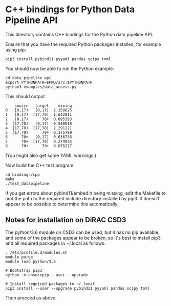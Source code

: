 
# C++ bindings for Python Data Pipeline API

This directory contains C++ bindings for the Python data pipeline API.

Ensure that you have the required Python packages installed, for
example using pip:

```
pip3 install pybind11 pyyaml pandas scipy toml
```

You should now be able to run the Python example:

```
cd data_pipeline_api
export PYTHONPATH=$PWD/src:$PYTHONPATH
python3 examples/data_access.py
```
This should output

```
    source   target    mixing
0   [0,17)   [0,17)  2.158825
1   [0,17)  [17,70)  1.642811
2   [0,17)      70+  0.095393
3  [17,70)   [0,17)  0.540818
4  [17,70)  [17,70)  2.291221
5  [17,70)      70+  0.175799
6      70+   [0,17)  0.036736
7      70+  [17,70)  0.274034
8      70+      70+  0.075217
```
(You might also get some YAML warnings.)

Now build the C++ test program:

```
cd bindings/cpp
make
./test_datapipeline
```

If you get errors about pybind11/embed.h being missing, edit the
Makefile to add the path to the required include directory installed
by pip3.  It doesn't appear to be possible to determine this
automatically.

## Notes for installation on DiRAC CSD3

The python/3.6 module on CSD3 can be used, but it has no pip
available, and some of the packages appear to be broken, so it's best
to install pip3 and all required packages in ~/.local as follows:

```
. /etc/profile.d/modules.sh
module purge
module load python/3.6

# Bootstrap pip3
python -m ensurepip --user --upgrade

# Install required packages to ~/.local
pip3 install --user --upgrade pybind11 pyyaml pandas scipy toml
```

Then proceed as above.
